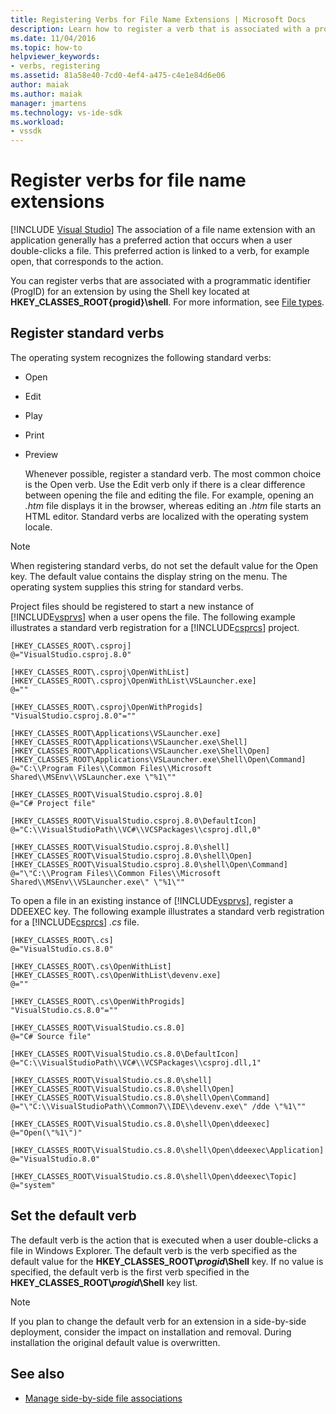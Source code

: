 ```yaml
---
title: Registering Verbs for File Name Extensions | Microsoft Docs
description: Learn how to register a verb that is associated with a programmatic identifier for a file name extension by using a Shell key.
ms.date: 11/04/2016
ms.topic: how-to
helpviewer_keywords:
- verbs, registering
ms.assetid: 81a58e40-7cd0-4ef4-a475-c4e1e84d6e06
author: maiak
ms.author: maiak
manager: jmartens
ms.technology: vs-ide-sdk
ms.workload:
- vssdk
---
```

# Register verbs for file name extensions

 [!INCLUDE [Visual Studio](~/includes/applies-to-version/vs-windows-only.md)]
The association of a file name extension with an application generally has a preferred action that occurs when a user double-clicks a file. This preferred action is linked to a verb, for example open, that corresponds to the action.

 You can register verbs that are associated with a programmatic identifier (ProgID) for an extension by using the Shell key located at **HKEY_CLASSES_ROOT\{progid}\shell**. For more information, see [File types](/windows/desktop/shell/fa-file-types).

## Register standard verbs
 The operating system recognizes the following standard verbs:

- Open

- Edit

- Play

- Print

- Preview

  Whenever possible, register a standard verb. The most common choice is the Open verb. Use the Edit verb only if there is a clear difference between opening the file and editing the file. For example, opening an *.htm* file displays it in the browser, whereas editing an *.htm* file starts an HTML editor. Standard verbs are localized with the operating system locale.

> [!NOTE]
> When registering standard verbs, do not set the default value for the Open key. The default value contains the display string on the menu. The operating system supplies this string for standard verbs.

 Project files should be registered to start a new instance of [!INCLUDE[vsprvs](../code-quality/includes/vsprvs_md.md)] when a user opens the file. The following example illustrates a standard verb registration for a [!INCLUDE[csprcs](../data-tools/includes/csprcs_md.md)] project.

```
[HKEY_CLASSES_ROOT\.csproj]
@="VisualStudio.csproj.8.0"

[HKEY_CLASSES_ROOT\.csproj\OpenWithList]
[HKEY_CLASSES_ROOT\.csproj\OpenWithList\VSLauncher.exe]
@=""

[HKEY_CLASSES_ROOT\.csproj\OpenWithProgids]
"VisualStudio.csproj.8.0"=""

[HKEY_CLASSES_ROOT\Applications\VSLauncher.exe]
[HKEY_CLASSES_ROOT\Applications\VSLauncher.exe\Shell]
[HKEY_CLASSES_ROOT\Applications\VSLauncher.exe\Shell\Open]
[HKEY_CLASSES_ROOT\Applications\VSLauncher.exe\Shell\Open\Command]
@="C:\\Program Files\\Common Files\\Microsoft Shared\\MSEnv\\VSLauncher.exe \"%1\""

[HKEY_CLASSES_ROOT\VisualStudio.csproj.8.0]
@="C# Project file"

[HKEY_CLASSES_ROOT\VisualStudio.csproj.8.0\DefaultIcon]
@="C:\\VisualStudioPath\\VC#\\VCSPackages\\csproj.dll,0"

[HKEY_CLASSES_ROOT\VisualStudio.csproj.8.0\shell]
[HKEY_CLASSES_ROOT\VisualStudio.csproj.8.0\shell\Open]
[HKEY_CLASSES_ROOT\VisualStudio.csproj.8.0\shell\Open\Command]
@="\"C:\\Program Files\\Common Files\\Microsoft Shared\\MSEnv\\VSLauncher.exe\" \"%1\""
```

 To open a file in an existing instance of [!INCLUDE[vsprvs](../code-quality/includes/vsprvs_md.md)], register a DDEEXEC key. The following example illustrates a standard verb registration for a [!INCLUDE[csprcs](../data-tools/includes/csprcs_md.md)] *.cs* file.

```
[HKEY_CLASSES_ROOT\.cs]
@="VisualStudio.cs.8.0"

[HKEY_CLASSES_ROOT\.cs\OpenWithList]
[HKEY_CLASSES_ROOT\.cs\OpenWithList\devenv.exe]
@=""

[HKEY_CLASSES_ROOT\.cs\OpenWithProgids]
"VisualStudio.cs.8.0"=""

[HKEY_CLASSES_ROOT\VisualStudio.cs.8.0]
@="C# Source file"

[HKEY_CLASSES_ROOT\VisualStudio.cs.8.0\DefaultIcon]
@="C:\\VisualStudioPath\\VC#\\VCSPackages\\csproj.dll,1"

[HKEY_CLASSES_ROOT\VisualStudio.cs.8.0\shell]
[HKEY_CLASSES_ROOT\VisualStudio.cs.8.0\shell\Open]
[HKEY_CLASSES_ROOT\VisualStudio.cs.8.0\shell\Open\Command]
@="\"C:\\VisualStudioPath\\Common7\\IDE\\devenv.exe\" /dde \"%1\""

[HKEY_CLASSES_ROOT\VisualStudio.cs.8.0\shell\Open\ddeexec]
@="Open(\"%1\")"

[HKEY_CLASSES_ROOT\VisualStudio.cs.8.0\shell\Open\ddeexec\Application]
@="VisualStudio.8.0"

[HKEY_CLASSES_ROOT\VisualStudio.cs.8.0\shell\Open\ddeexec\Topic]
@="system"
```

## Set the default verb
 The default verb is the action that is executed when a user double-clicks a file in Windows Explorer. The default verb is the verb specified as the default value for the **HKEY_CLASSES_ROOT\\*progid*\Shell** key. If no value is specified, the default verb is the first verb specified in the **HKEY_CLASSES_ROOT\\*progid*\Shell** key list.

> [!NOTE]
> If you plan to change the default verb for an extension in a side-by-side deployment, consider the impact on installation and removal. During installation the original default value is overwritten.

## See also
- [Manage side-by-side file associations](../extensibility/managing-side-by-side-file-associations.md)
